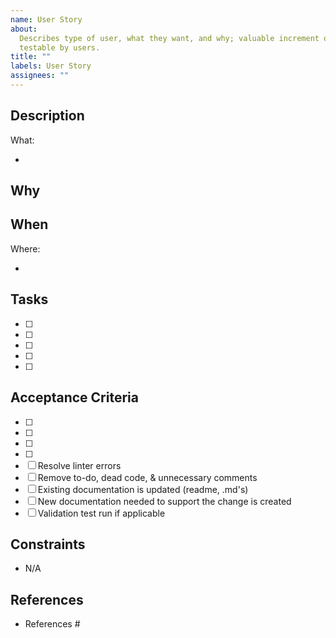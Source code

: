 ```yaml
---
name: User Story
about:
  Describes type of user, what they want, and why; valuable increment of functionality,
  testable by users.
title: ""
labels: User Story
assignees: ""
---
```


## Description

What:

-

## Why

## When

Where:

-

## Tasks

- [ ]
- [ ]
- [ ]
- [ ]
- [ ]

## Acceptance Criteria

- [ ]
- [ ]
- [ ]
- [ ]
- [ ] Resolve linter errors
- [ ] Remove to-do, dead code, & unnecessary comments
- [ ] Existing documentation is updated (readme, .md's)
- [ ] New documentation needed to support the change is created
- [ ] Validation test run if applicable

## Constraints

- N/A

## References

- References #
